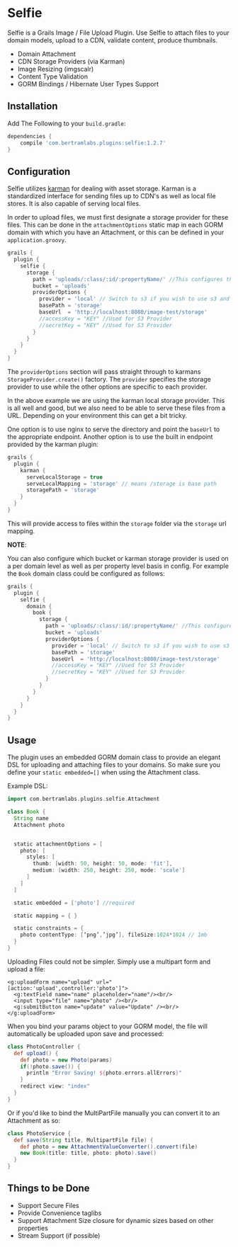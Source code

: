 Selfie
======

Selfie is a Grails Image / File Upload Plugin. Use Selfie to attach files to your domain models, upload to a CDN, validate content, produce thumbnails.

* Domain Attachment
* CDN Storage Providers (via Karman)
* Image Resizing (imgscalr)
* Content Type Validation
* GORM Bindings / Hibernate User Types Support

Installation
------------

Add The Following to your `build.gradle`:

```groovy
dependencies {
    compile 'com.bertramlabs.plugins:selfie:1.2.7'
}
```

Configuration
-------------

Selfie utilizes [karman](http://plugins.grails.org/plugin/bertramlabs/karman-grails) for dealing with asset storage. Karman is a standardized interface for sending files up to CDN's as well as local file stores. It is also capable of serving local files.

In order to upload files, we must first designate a storage provider for these files. This can be done in the `attachmentOptions` static map in each GORM domain with which you have an Attachment,
or this can be defined in your `application.groovy`.

```groovy
grails {
  plugin {
    selfie {
      storage {
        path = 'uploads/:class/:id/:propertyName/' //This configures the storage path of the files being uploaded by domain class name and property name and identifier in GORM
        bucket = 'uploads'
        providerOptions {
          provider = 'local' // Switch to s3 if you wish to use s3 and install the karman-aws plugin
          basePath = 'storage'
          baseUrl  = 'http://localhost:8080/image-test/storage'
          //accessKey = "KEY" //Used for S3 Provider
          //secretKey = "KEY" //Used for S3 Provider
        }
      }
    }
  }
}
```

The `providerOptions` section will pass straight through to karmans `StorageProvider.create()` factory. The `provider` specifies the storage provider to use while the other options are specific to each provider.

In the above example we are using the karman local storage provider. This is all well and good, but we also need to be able to serve these files from a URL. Depending on your environment this can get a bit tricky.

One option is to use nginx to serve the directory and point the `baseUrl` to the appropriate endpoint. Another option is to use the built in endpoint provided by the karman plugin:


```groovy
grails {
  plugin {
    karman {
      serveLocalStorage = true
      serveLocalMapping = 'storage' // means /storage is base path
      storagePath = 'storage'
    }
  }
}
```

This will provide access to files within the `storage` folder via the `storage` url mapping.


**NOTE**:

You can also configure which bucket or karman storage provider is used on a per domain level as well as per property level basis in config. For example the `Book` domain class could be configured as follows:

```groovy
grails {
  plugin {
    selfie {
      domain {
        book {
          storage {
            path = 'uploads/:class/:id/:propertyName/' //This configures the storage path of the files being uploaded by domain class name and property name and identifier in GORM
            bucket = 'uploads'
            providerOptions {
              provider = 'local' // Switch to s3 if you wish to use s3 and install the karman-aws plugin
              basePath = 'storage'
              baseUrl  = 'http://localhost:8080/image-test/storage'
              //accessKey = "KEY" //Used for S3 Provider
              //secretKey = "KEY" //Used for S3 Provider
            }
          }
        }
      }
    }
  }
}
```


Usage
-----

The plugin uses an embedded GORM domain class to provide an elegant DSL for uploading and attaching files to your domains. So make sure you define your `static embedded=[]` when using the Attachment class.

Example DSL:

```groovy
import com.bertramlabs.plugins.selfie.Attachment

class Book {
  String name
  Attachment photo


  static attachmentOptions = [
    photo: [
      styles: [
        thumb: [width: 50, height: 50, mode: 'fit'],
        medium: [width: 250, height: 250, mode: 'scale']
      ]
    ]
  ]

  static embedded = ['photo'] //required

  static mapping = { }

  static constraints = {
    photo contentType: [‘png’,’jpg’], fileSize:1024*1024 // 1mb
  }
}
```

Uploading Files could not be simpler. Simply use a multipart form and upload a file:

```gsp
<g:uploadForm name="upload" url="[action:'upload',controller:'photo']">
  <g:textField name="name" placeholder="name"/><br/>
  <input type="file" name="photo" /><br/>
  <g:submitButton name="update" value="Update" /><br/>
</g:uploadForm>
```

When you bind your params object to your GORM model, the file will automatically be uploaded upon save and processed:

```groovy
class PhotoController {
  def upload() {
    def photo = new Photo(params)
    if(!photo.save()) {
      println "Error Saving! ${photo.errors.allErrors}"
    }
    redirect view: "index"
  }
}
```

Or if you'd like to bind the MultiPartFile manually you can convert it to an Attachment as so:

```groovy
class PhotoService {
  def save(String title, MultipartFile file) {
    def photo = new AttachmentValueConverter().convert(file)
    new Book(title: title, photo: photo).save()
  }
}
```

Things to be Done
------------------
* Support Secure Files
* Provide Convenience taglibs
* Support Attachment Size closure for dynamic sizes based on other properties
* Stream Support (if possible)

